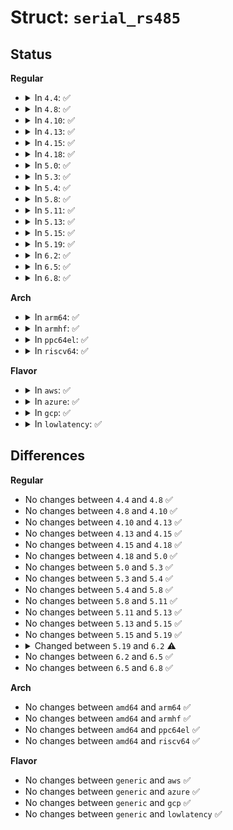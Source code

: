 # Struct: <code>serial_rs485</code>

## Status
<b>Regular</b>
<ul>
<li>
<details>
<summary>In <code>4.4</code>: ✅</summary>

```c
struct serial_rs485 {
    __u32 flags;
    __u32 delay_rts_before_send;
    __u32 delay_rts_after_send;
    __u32 padding[5];
};
```
</details>
</li>
<li>
<details>
<summary>In <code>4.8</code>: ✅</summary>

```c
struct serial_rs485 {
    __u32 flags;
    __u32 delay_rts_before_send;
    __u32 delay_rts_after_send;
    __u32 padding[5];
};
```
</details>
</li>
<li>
<details>
<summary>In <code>4.10</code>: ✅</summary>

```c
struct serial_rs485 {
    __u32 flags;
    __u32 delay_rts_before_send;
    __u32 delay_rts_after_send;
    __u32 padding[5];
};
```
</details>
</li>
<li>
<details>
<summary>In <code>4.13</code>: ✅</summary>

```c
struct serial_rs485 {
    __u32 flags;
    __u32 delay_rts_before_send;
    __u32 delay_rts_after_send;
    __u32 padding[5];
};
```
</details>
</li>
<li>
<details>
<summary>In <code>4.15</code>: ✅</summary>

```c
struct serial_rs485 {
    __u32 flags;
    __u32 delay_rts_before_send;
    __u32 delay_rts_after_send;
    __u32 padding[5];
};
```
</details>
</li>
<li>
<details>
<summary>In <code>4.18</code>: ✅</summary>

```c
struct serial_rs485 {
    __u32 flags;
    __u32 delay_rts_before_send;
    __u32 delay_rts_after_send;
    __u32 padding[5];
};
```
</details>
</li>
<li>
<details>
<summary>In <code>5.0</code>: ✅</summary>

```c
struct serial_rs485 {
    __u32 flags;
    __u32 delay_rts_before_send;
    __u32 delay_rts_after_send;
    __u32 padding[5];
};
```
</details>
</li>
<li>
<details>
<summary>In <code>5.3</code>: ✅</summary>

```c
struct serial_rs485 {
    __u32 flags;
    __u32 delay_rts_before_send;
    __u32 delay_rts_after_send;
    __u32 padding[5];
};
```
</details>
</li>
<li>
<details>
<summary>In <code>5.4</code>: ✅</summary>

```c
struct serial_rs485 {
    __u32 flags;
    __u32 delay_rts_before_send;
    __u32 delay_rts_after_send;
    __u32 padding[5];
};
```
</details>
</li>
<li>
<details>
<summary>In <code>5.8</code>: ✅</summary>

```c
struct serial_rs485 {
    __u32 flags;
    __u32 delay_rts_before_send;
    __u32 delay_rts_after_send;
    __u32 padding[5];
};
```
</details>
</li>
<li>
<details>
<summary>In <code>5.11</code>: ✅</summary>

```c
struct serial_rs485 {
    __u32 flags;
    __u32 delay_rts_before_send;
    __u32 delay_rts_after_send;
    __u32 padding[5];
};
```
</details>
</li>
<li>
<details>
<summary>In <code>5.13</code>: ✅</summary>

```c
struct serial_rs485 {
    __u32 flags;
    __u32 delay_rts_before_send;
    __u32 delay_rts_after_send;
    __u32 padding[5];
};
```
</details>
</li>
<li>
<details>
<summary>In <code>5.15</code>: ✅</summary>

```c
struct serial_rs485 {
    __u32 flags;
    __u32 delay_rts_before_send;
    __u32 delay_rts_after_send;
    __u32 padding[5];
};
```
</details>
</li>
<li>
<details>
<summary>In <code>5.19</code>: ✅</summary>

```c
struct serial_rs485 {
    __u32 flags;
    __u32 delay_rts_before_send;
    __u32 delay_rts_after_send;
    __u32 padding[5];
};
```
</details>
</li>
<li>
<details>
<summary>In <code>6.2</code>: ✅</summary>

```c
struct serial_rs485 {
    __u32 flags;
    __u32 delay_rts_before_send;
    __u32 delay_rts_after_send;
    __u32 padding[5];
    __u8 addr_recv;
    __u8 addr_dest;
    __u8 padding0[2];
    __u32 padding1[4];
};
```
</details>
</li>
<li>
<details>
<summary>In <code>6.5</code>: ✅</summary>

```c
struct serial_rs485 {
    __u32 flags;
    __u32 delay_rts_before_send;
    __u32 delay_rts_after_send;
    __u32 padding[5];
    __u8 addr_recv;
    __u8 addr_dest;
    __u8 padding0[2];
    __u32 padding1[4];
};
```
</details>
</li>
<li>
<details>
<summary>In <code>6.8</code>: ✅</summary>

```c
struct serial_rs485 {
    __u32 flags;
    __u32 delay_rts_before_send;
    __u32 delay_rts_after_send;
    __u32 padding[5];
    __u8 addr_recv;
    __u8 addr_dest;
    __u8 padding0[2];
    __u32 padding1[4];
};
```
</details>
</li>
</ul>
<b>Arch</b>
<ul>
<li>
<details>
<summary>In <code>arm64</code>: ✅</summary>

```c
struct serial_rs485 {
    __u32 flags;
    __u32 delay_rts_before_send;
    __u32 delay_rts_after_send;
    __u32 padding[5];
};
```
</details>
</li>
<li>
<details>
<summary>In <code>armhf</code>: ✅</summary>

```c
struct serial_rs485 {
    __u32 flags;
    __u32 delay_rts_before_send;
    __u32 delay_rts_after_send;
    __u32 padding[5];
};
```
</details>
</li>
<li>
<details>
<summary>In <code>ppc64el</code>: ✅</summary>

```c
struct serial_rs485 {
    __u32 flags;
    __u32 delay_rts_before_send;
    __u32 delay_rts_after_send;
    __u32 padding[5];
};
```
</details>
</li>
<li>
<details>
<summary>In <code>riscv64</code>: ✅</summary>

```c
struct serial_rs485 {
    __u32 flags;
    __u32 delay_rts_before_send;
    __u32 delay_rts_after_send;
    __u32 padding[5];
};
```
</details>
</li>
</ul>
<b>Flavor</b>
<ul>
<li>
<details>
<summary>In <code>aws</code>: ✅</summary>

```c
struct serial_rs485 {
    __u32 flags;
    __u32 delay_rts_before_send;
    __u32 delay_rts_after_send;
    __u32 padding[5];
};
```
</details>
</li>
<li>
<details>
<summary>In <code>azure</code>: ✅</summary>

```c
struct serial_rs485 {
    __u32 flags;
    __u32 delay_rts_before_send;
    __u32 delay_rts_after_send;
    __u32 padding[5];
};
```
</details>
</li>
<li>
<details>
<summary>In <code>gcp</code>: ✅</summary>

```c
struct serial_rs485 {
    __u32 flags;
    __u32 delay_rts_before_send;
    __u32 delay_rts_after_send;
    __u32 padding[5];
};
```
</details>
</li>
<li>
<details>
<summary>In <code>lowlatency</code>: ✅</summary>

```c
struct serial_rs485 {
    __u32 flags;
    __u32 delay_rts_before_send;
    __u32 delay_rts_after_send;
    __u32 padding[5];
};
```
</details>
</li>
</ul>

## Differences
<b>Regular</b>
<ul>
<li>
No changes between <code>4.4</code> and <code>4.8</code> ✅
</li>
<li>
No changes between <code>4.8</code> and <code>4.10</code> ✅
</li>
<li>
No changes between <code>4.10</code> and <code>4.13</code> ✅
</li>
<li>
No changes between <code>4.13</code> and <code>4.15</code> ✅
</li>
<li>
No changes between <code>4.15</code> and <code>4.18</code> ✅
</li>
<li>
No changes between <code>4.18</code> and <code>5.0</code> ✅
</li>
<li>
No changes between <code>5.0</code> and <code>5.3</code> ✅
</li>
<li>
No changes between <code>5.3</code> and <code>5.4</code> ✅
</li>
<li>
No changes between <code>5.4</code> and <code>5.8</code> ✅
</li>
<li>
No changes between <code>5.8</code> and <code>5.11</code> ✅
</li>
<li>
No changes between <code>5.11</code> and <code>5.13</code> ✅
</li>
<li>
No changes between <code>5.13</code> and <code>5.15</code> ✅
</li>
<li>
No changes between <code>5.15</code> and <code>5.19</code> ✅
</li>
<li>
<details>
<summary>Changed between <code>5.19</code> and <code>6.2</code> ⚠️</summary>
<ul>
<li>
<b>Field added. </b>
<code>__u8 addr_recv</code>
</li>
<li>
<b>Field added. </b>
<code>__u8 addr_dest</code>
</li>
<li>
<b>Field added. </b>
<code>__u8 padding0[2]</code>
</li>
<li>
<b>Field added. </b>
<code>__u32 padding1[4]</code>
</li>
</ul>
</details>
</li>
<li>
No changes between <code>6.2</code> and <code>6.5</code> ✅
</li>
<li>
No changes between <code>6.5</code> and <code>6.8</code> ✅
</li>
</ul>
<b>Arch</b>
<ul>
<li>
No changes between <code>amd64</code> and <code>arm64</code> ✅
</li>
<li>
No changes between <code>amd64</code> and <code>armhf</code> ✅
</li>
<li>
No changes between <code>amd64</code> and <code>ppc64el</code> ✅
</li>
<li>
No changes between <code>amd64</code> and <code>riscv64</code> ✅
</li>
</ul>
<b>Flavor</b>
<ul>
<li>
No changes between <code>generic</code> and <code>aws</code> ✅
</li>
<li>
No changes between <code>generic</code> and <code>azure</code> ✅
</li>
<li>
No changes between <code>generic</code> and <code>gcp</code> ✅
</li>
<li>
No changes between <code>generic</code> and <code>lowlatency</code> ✅
</li>
</ul>

